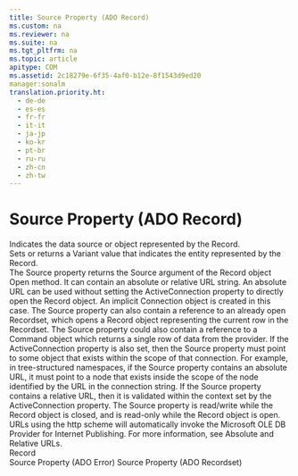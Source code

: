 ```yaml
---
title: Source Property (ADO Record)
ms.custom: na
ms.reviewer: na
ms.suite: na
ms.tgt_pltfrm: na
ms.topic: article
apitype: COM
ms.assetid: 2c18279e-6f35-4af0-b12e-8f1543d9ed20
manager:sonalm
translation.priority.ht: 
  - de-de
  - es-es
  - fr-fr
  - it-it
  - ja-jp
  - ko-kr
  - pt-br
  - ru-ru
  - zh-cn
  - zh-tw
---
```

# Source Property (ADO Record)
<?xml version="1.0" encoding="utf-8"?>
<developerReferenceWithoutSyntaxDocument xmlns="http://ddue.schemas.microsoft.com/authoring/2003/5" xmlns:xlink="http://www.w3.org/1999/xlink" xmlns:xsi="http://www.w3.org/2001/XMLSchema-instance" xsi:schemaLocation="http://ddue.schemas.microsoft.com/authoring/2003/5 http://dduestorage.blob.core.windows.net/ddueschema/developer.xsd">
  <introduction>
    <para>Indicates the data source or object represented by the <legacyLink xlink:href="db83ed2c-a8e3-460c-8682-64667e4d5d01">Record</legacyLink>.</para>
  </introduction>
  <section>
    <title>Settings and Return Values</title>
    <content>
      <para>Sets or returns a <languageKeyword>Variant</languageKeyword> value that indicates the entity represented by the <unmanagedCodeEntityReference>Record</unmanagedCodeEntityReference>.</para>
    </content>
  </section>
  <languageReferenceRemarks>
    <content>
      <para>The <unmanagedCodeEntityReference>Source</unmanagedCodeEntityReference> property returns the <parameterReference>Source</parameterReference> argument of the <unmanagedCodeEntityReference>Record</unmanagedCodeEntityReference> object <legacyLink xlink:href="ab79a623-88a9-40b6-a017-a658bf19b778">Open</legacyLink> method. It can contain an absolute or relative URL string. An absolute URL can be used without setting the <legacyLink xlink:href="52d0a96c-14fb-4ad9-b004-4d821bc0a6db">ActiveConnection</legacyLink> property to directly open the <unmanagedCodeEntityReference>Record</unmanagedCodeEntityReference> object. An implicit <legacyBold>Connection</legacyBold> object is created in this case.</para>
      <para>The <unmanagedCodeEntityReference>Source</unmanagedCodeEntityReference> property can also contain a reference to an already open <legacyBold>Recordset</legacyBold>, which opens a <unmanagedCodeEntityReference>Record</unmanagedCodeEntityReference> object representing the current row in the <legacyBold>Recordset</legacyBold>.</para>
      <para>The <unmanagedCodeEntityReference>Source</unmanagedCodeEntityReference> property could also contain a reference to a <legacyLink xlink:href="a02c22fb-542d-465e-a629-30fd59dcbebf">Command</legacyLink> object which returns a single row of data from the provider.</para>
      <para>If the <unmanagedCodeEntityReference>ActiveConnection</unmanagedCodeEntityReference> property is also set, then the <unmanagedCodeEntityReference>Source</unmanagedCodeEntityReference> property must point to some object that exists within the scope of that connection. For example, in tree-structured namespaces, if the <unmanagedCodeEntityReference>Source</unmanagedCodeEntityReference> property contains an absolute URL, it must point to a node that exists inside the scope of the node identified by the URL in the connection string. If the <unmanagedCodeEntityReference>Source</unmanagedCodeEntityReference> property contains a relative URL, then it is validated within the context set by the <unmanagedCodeEntityReference>ActiveConnection</unmanagedCodeEntityReference> property.</para>
      <para>The <unmanagedCodeEntityReference>Source</unmanagedCodeEntityReference> property is read/write while the <unmanagedCodeEntityReference>Record</unmanagedCodeEntityReference> object is closed, and is read-only while the <unmanagedCodeEntityReference>Record</unmanagedCodeEntityReference> object is open.</para>
      <alert class="note">
        <para>URLs using the http scheme will automatically invoke the <legacyLink xlink:href="66a208d9-b580-4655-a41e-1d36e5b5bfca">Microsoft OLE DB Provider for Internet Publishing</legacyLink>. For more information, see <legacyLink xlink:href="6a34a7ef-50cc-4c3d-82f7-106b9a8f3caf">Absolute and Relative URLs</legacyLink>.</para>
      </alert>
    </content>
  </languageReferenceRemarks>
  <section>
    <title>Applies To</title>
    <content>
      <para>
        <link xlink:href="db83ed2c-a8e3-460c-8682-64667e4d5d01">Record</link>
      </para>
    </content>
  </section>
  <relatedTopics>
<link xlink:href="4044ba15-f013-4c4c-9fe1-b4410fe9a778">Source Property (ADO Error)</link>
<link xlink:href="a05ba2c9-2821-4343-8607-4de9b764ec91">Source Property (ADO Recordset)</link>
</relatedTopics>
</developerReferenceWithoutSyntaxDocument>
